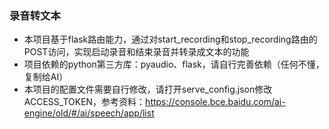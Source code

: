 ### 录音转文本


- 本项目基于flask路由能力，通过对start_recording和stop_recording路由的POST访问，实现启动录音和结束录音并转录成文本的功能
- 项目依赖的python第三方库：pyaudio、flask，请自行完善依赖（任何不懂，复制给AI）
- 本项目的配置文件需要自行修改，请打开serve_config.json修改ACCESS_TOKEN，参考资料：https://console.bce.baidu.com/ai-engine/old/#/ai/speech/app/list